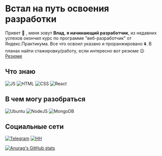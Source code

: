 # Встал на путь освоения разработки

Привет 👋 , меня зовут **Влад**, **я начинающий разработчик**, из недавних успехов окончил курс по программе "веб-разработчик" от Яндекс.Практикума. Все что освоил указано и проранжировано ⬇️. В планах найти стажировку/работу, если интересно вот резюме 😉 [Резюме](https://bird-breadfruit-4c4.notion.site/bb5519afe7f544b2a0a45b6c57a30693?pvs=4)

## Что знаю
![JS](https://img.shields.io/badge/JavaScript-grey?style=flat-sqare&logo=javascript)
![HTML](https://img.shields.io/badge/HTML-grey?style=flat-sqare&logo=html5)
![CSS](https://img.shields.io/badge/CSS3-grey?style=flat-sqare&logo=css3)
![React](https://img.shields.io/badge/React-grey?style=flat-sqare&logo=react)

## В чем могу разобраться
![Ubuntu](https://img.shields.io/badge/Ubuntu-grey?style=flat-sqare&logo=ubuntu)
![NodeJS](https://img.shields.io/badge/Node.js-grey?style=flat-sqare&logo=node.js)
![MongoDB](https://img.shields.io/badge/MongoDB-grey?style=flat-sqare&logo=mongodb)

## Социальные сети
[![Telegram](https://img.shields.io/badge/Telegram-grey?style=flat-sqare&logo=telegram)](https://t.me/Silentisback)
[![HH](https://img.shields.io/badge/Notion-grey?style=flat-sqare&logo=notion)](https://www.notion.so/bb5519afe7f544b2a0a45b6c57a30693)

[![Anurag's GitHub stats](https://github-readme-stats.vercel.app/api?username=VladislavSerduykov)](https://github.com/anuraghazra/github-readme-stats)

